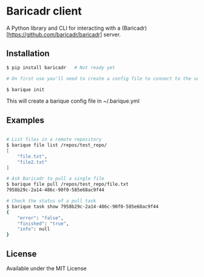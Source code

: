 # Baricadr client

A Python library and CLI for interacting with a (Baricadr)[https://github.com/baricadr/baricadr] server.

## Installation

```bash
$ pip install baricadr   # Not ready yet

# On first use you'll need to create a config file to connect to the server, just run:

$ barique init
```

This will create a barique config file in ~/.barique.yml

## Examples

```bash

# List files in a remote repository
$ barique file list /repos/test_repo/
[
    "file.txt",
    "file2.txt"
]

# Ask Baricadr to pull a single file
$ barique file pull /repos/test_repo/file.txt
7958b29c-2a14-486c-90f0-585e68ac9f44

# Check the status of a pull task
$ barique task show 7958b29c-2a14-486c-90f0-585e68ac9f44
{
    "error": "false",
    "finished": "true",
    "info": null
}

```

## License

Available under the MIT License
